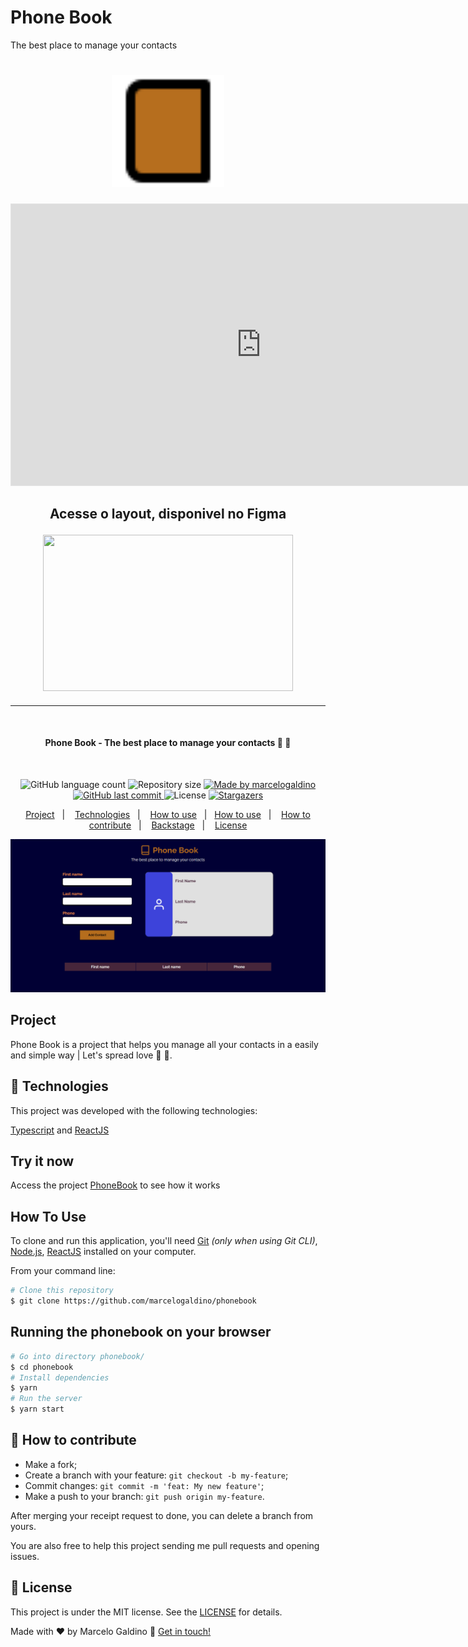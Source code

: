 # Phone Book
The best place to manage your contacts

<h1 align="center">
    <img alt="logo" title="#PhoneBook" src="https://raw.githubusercontent.com/marcelogaldino/phonebook/67789fc267502974a7f91e529009bc06a4c1d910/src/assests/book.svg" width="180px" />
</h1>

<iframe style="border: 1px solid rgba(0, 0, 0, 0.1);" width="800" height="450" src="https://www.figma.com/embed?embed_host=share&url=https%3A%2F%2Fwww.figma.com%2Ffile%2FrfHof0vySAWkZqTggSiJ7p%2FPhone-Book%3Fnode-id%3D4%253A2" allowfullscreen></iframe>

<h2 align="center">
<p>Acesse o layout, disponivel no Figma </p>
<a href="https://www.figma.com/file/rfHof0vySAWkZqTggSiJ7p/Phone-Book?node-id=4%3A2"><img width="400" height="250" src="https://raw.githubusercontent.com/marcelogaldino/phonebook/feat/animations/src/assests/figma_logo.png"/></a> 
</h2>

<hr />
<br />

<h4 align="center"> 
	Phone Book - The best place to manage your contacts 📘 💜
</h4>
<br/>
<p align="center">
  <img alt="GitHub language count" src="https://img.shields.io/github/languages/count/marcelogaldino/phonebook?color=%2304D361">

  <img alt="Repository size" src="https://img.shields.io/github/repo-size/marcelogaldino/phonebook">
	
  <a href="https://www.linkedin.com/in/marcelogaldino/">
    <img alt="Made by marcelogaldino" src="https://img.shields.io/badge/made%20by-marcelogaldino-%2304D361">
  </a>

  <a href="https://github.com/marcelogaldino/phonebook/commits/master">
    <img alt="GitHub last commit" src="https://img.shields.io/github/last-commit/marcelogaldino/phonebook">
  </a>

  <img alt="License" src="https://img.shields.io/badge/license-MIT-brightgreen">
   <a href="https://github.com/marcelogaldino/phonebook/stargazers">
    <img alt="Stargazers" src="https://img.shields.io/github/stars/marcelogaldino/phonebook?style=social">
  </a>
</p>

<p align="center">
  <a href="#project">Project</a>&nbsp;&nbsp;&nbsp;|&nbsp;&nbsp;&nbsp;
  <a href="#rocket-Technologies">Technologies</a>&nbsp;&nbsp;&nbsp;|&nbsp;&nbsp;&nbsp;
  <a href="#try-it-now">How to use</a>&nbsp;&nbsp;&nbsp;|&nbsp;&nbsp;&nbsp;<a href="#how-to-use">How to use</a>&nbsp;&nbsp;&nbsp;|&nbsp;&nbsp;&nbsp;
  <a href="#-how-to-contribute">How to contribute</a>&nbsp;&nbsp;&nbsp;|&nbsp;&nbsp;&nbsp;
  <a href="#-backstage">Backstage</a>&nbsp;&nbsp;&nbsp;|&nbsp;&nbsp;&nbsp;
  <a href="#memo-license">License</a>
</p>

<p align="center">
  <img src="https://raw.githubusercontent.com/marcelogaldino/phonebook/main/src/assests/demo.gif" width="1024px"  alt="gif demo"> 
</p>

## Project

Phone Book is a project that helps you manage all your contacts in a easily and simple way | Let's spread love 📘 💜.

## :rocket: Technologies

This project was developed with the following technologies:

 [Typescript][typescript] and [ReactJS][react]

## Try it now

Access the project [PhoneBook][netlify] to see how it works

## How To Use

To clone and run this application, you'll need [Git](https://git-scm.com) *(only when using Git CLI)*, [Node.js](https://nodejs.org/), [ReactJS](https://reactjs.org/) installed on your computer.

From your command line:

```bash
# Clone this repository
$ git clone https://github.com/marcelogaldino/phonebook
```

## Running the phonebook on your browser

```bash
# Go into directory phonebook/
$ cd phonebook
# Install dependencies
$ yarn
# Run the server
$ yarn start
```

## 🤔 How to contribute

- Make a fork;
- Create a branch with your feature: `git checkout -b my-feature`;
- Commit changes: `git commit -m 'feat: My new feature'`;
- Make a push to your branch: `git push origin my-feature`.

After merging your receipt request to done, you can delete a branch from yours.

You are also free to help this project sending me pull requests and opening issues.

## :memo: License

This project is under the MIT license. See the [LICENSE](https://github.com/marcelogaldino/happy/blob/main/LICENSE) for details.


Made with ♥ by Marcelo Galdino :wave: [Get in touch!](https://www.linkedin.com/in/marcelogaldino/)

[typescript]: https://www.typescriptlang.org/
[react]: https://reactjs.org/
[netlify]: https://competent-curie-30b12f.netlify.app/

